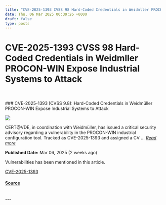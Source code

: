 ```yaml
---
title: "CVE-2025-1393 CVSS 98 Hard-Coded Credentials in Weidmller PROCON-WIN Expose Industrial Systems to Attack"
date: Thu, 06 Mar 2025 00:39:26 +0000
draft: false
type: posts
---
```

# CVE-2025-1393 CVSS 98 Hard-Coded Credentials in Weidmller PROCON-WIN Expose Industrial Systems to Attack

<br/>

<br/>
### CVE-2025-1393 (CVSS 9.8): Hard-Coded Credentials in Weidmüller PROCON-WIN Expose Industrial Systems to Attack

![](https://upload.cvefeed.io/news/33694/thumbnail.jpg)

CERT@VDE, in coordination with Weidmüller, has issued a critical security advisory regarding a vulnerability in the PROCON-WIN industrial configuration tool. Tracked as CVE-2025-1393 and assigned a CV ... [_Read more_](https://securityonline.info/cve-2025-1393-cvss-9-8-hard-coded-credentials-in-weidmuller-procon-win-expose-industrial-systems-to-attack/)

**Published Date:** Mar 06, 2025 (2 weeks ago)

Vulnerabilities has been mentioned in this article.

[CVE-2025-1393](https://cvefeed.io/vuln/detail/CVE-2025-1393)

#### [Source](https://securityonline.info/cve-2025-1393-cvss-9-8-hard-coded-credentials-in-weidmuller-procon-win-expose-industrial-systems-to-attack/)

<br/>
---

